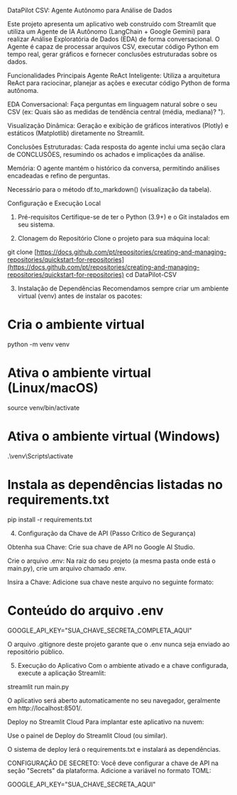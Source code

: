 DataPilot CSV: Agente Autônomo para Análise de Dados

Este projeto apresenta um aplicativo web construído com Streamlit que utiliza um Agente de IA Autônomo (LangChain + Google Gemini) para realizar Análise Exploratória de Dados (EDA) de forma conversacional. O Agente é capaz de processar arquivos CSV, executar código Python em tempo real, gerar gráficos e fornecer conclusões estruturadas sobre os dados.

Funcionalidades Principais
Agente ReAct Inteligente: Utiliza a arquitetura ReAct para raciocinar, planejar as ações e executar código Python de forma autônoma.

EDA Conversacional: Faça perguntas em linguagem natural sobre o seu CSV (ex: Quais são as medidas de tendência central (média, mediana)? ").

Visualização Dinâmica: Geração e exibição de gráficos interativos (Plotly) e estáticos (Matplotlib) diretamente no Streamlit.

Conclusões Estruturadas: Cada resposta do agente inclui uma seção clara de CONCLUSÕES, resumindo os achados e implicações da análise.

Memória: O agente mantém o histórico da conversa, permitindo análises encadeadas e refino de perguntas.

Necessário para o método df.to_markdown() (visualização da tabela).

Configuração e Execução Local
1. Pré-requisitos
Certifique-se de ter o Python (3.9+) e o Git instalados em seu sistema.

2. Clonagem do Repositório
Clone o projeto para sua máquina local:

git clone [https://docs.github.com/pt/repositories/creating-and-managing-repositories/quickstart-for-repositories](https://docs.github.com/pt/repositories/creating-and-managing-repositories/quickstart-for-repositories)
cd DataPilot-CSV

3. Instalação de Dependências
Recomendamos sempre criar um ambiente virtual (venv) antes de instalar os pacotes:

# Cria o ambiente virtual
python -m venv venv

# Ativa o ambiente virtual (Linux/macOS)
source venv/bin/activate 

# Ativa o ambiente virtual (Windows)
.\venv\Scripts\activate 

# Instala as dependências listadas no requirements.txt
pip install -r requirements.txt

4. Configuração da Chave de API (Passo Crítico de Segurança)

Obtenha sua Chave: Crie sua chave de API no Google AI Studio.

Crie o arquivo .env: Na raiz do seu projeto (a mesma pasta onde está o main.py), crie um arquivo chamado .env.

Insira a Chave: Adicione sua chave neste arquivo no seguinte formato:

# Conteúdo do arquivo .env
GOOGLE_API_KEY="SUA_CHAVE_SECRETA_COMPLETA_AQUI"

O arquivo .gitignore deste projeto garante que o .env nunca seja enviado ao repositório público.

5. Execução do Aplicativo
Com o ambiente ativado e a chave configurada, execute a aplicação Streamlit:

streamlit run main.py

O aplicativo será aberto automaticamente no seu navegador, geralmente em http://localhost:8501/.

Deploy no Streamlit Cloud
Para implantar este aplicativo na nuvem:

Use o painel de Deploy do Streamlit Cloud (ou similar).

O sistema de deploy lerá o requirements.txt e instalará as dependências.

CONFIGURAÇÃO DE SECRETO: Você deve configurar a chave de API na seção "Secrets" da plataforma. Adicione a variável no formato TOML:

GOOGLE_API_KEY="SUA_CHAVE_SECRETA_AQUI"
